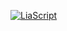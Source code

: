 [![LiaScript](https://raw.githubusercontent.com/LiaScript/LiaScript/master/badges/course.svg)](https://liascript.github.io/course/?https://raw.githubusercontent.com/jh-488/edrys-tutorial/refs/heads/main/tutorial.md)